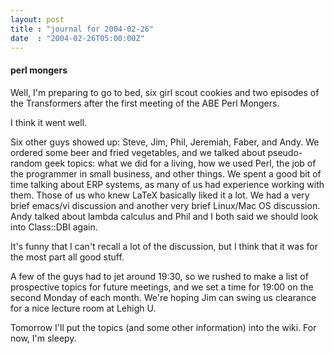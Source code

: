 ```yaml
---
layout: post
title : "journal for 2004-02-26"
date  : "2004-02-26T05:00:00Z"
---
```

<h4>perl mongers</h4>Well, I'm preparing to go to bed, six girl scout cookies and two episodes of the Transformers after the first meeting of the ABE Perl Mongers.

I think it went well.

Six other guys showed up: Steve, Jim, Phil, Jeremiah, Faber, and Andy.  We ordered some beer and fried vegetables, and we talked about pseudo-random geek topics:  what we did for a living, how we used Perl, the job of the programmer in small business, and other things.  We spent a good bit of time talking about ERP systems, as many of us had experience working with them.  Those of us who knew LaTeX basically liked it a lot.  We had a very brief emacs/vi discussion and another very brief Linux/Mac OS discussion.  Andy talked about lambda calculus and Phil and I both said we should look into Class::DBI again.

It's funny that I can't recall a lot of the discussion, but I think that it was for the most part all good stuff.

A few of the guys had to jet around 19:30, so we rushed to make a list of prospective topics for future meetings, and we set a time for 19:00 on the second Monday of each month.  We're hoping Jim can swing us clearance for a nice lecture room at Lehigh U.

Tomorrow I'll put the topics (and some other information) into the wiki.  For now, I'm sleepy.

